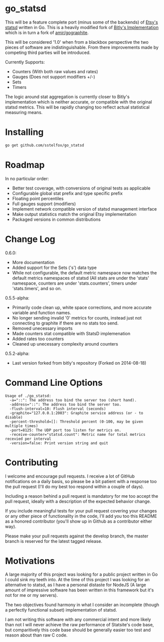 # go_statsd

This will be a feature complete port (minus some of the backends) of
[Etsy's statsd][1] written in Go. This is a heavily modified fork of
[Bitly's Implementation][2] which is in turn a fork of [amir/gographite][3].

This will be considered '1.0' when from a blackbox perspective the two pieces
of software are indistinguishable. From there improvements made by competing
third parties will be introduced.

Currently Supports:

* Counters (With both raw values and rates)
* Gauges (Does not support modifiers +/-)
* Sets
* Timers

The logic around stat aggregation is currently closer to Bitly's implementation
which is neither accurate, or compatible with the original statsd metrics. This
will be rapidly changing too reflect actual statistical measuring means.

# Installing

```bash
go get github.com/sstelfox/go_statsd
```

# Roadmap

In no particular order:

* Better test coverage, with conversions of original tests as applicable
* Configurable global stat prefix and type specific prefix
* Floating point percentiles
* Full gauges support (modifiers)
* Implement network compatible version of statsd management interface
* Make output statistics match the original Etsy implementation
* Packaged versions in common distributions

# Change Log

0.6.0:

* More documentation
* Added support for the Sets ('s') data type
* While not configurable, the default metric namespace now matches the default
  metrics namespaces of statsd (All stats are under the 'stats' namespace,
  counters are under 'stats.counters', timers under 'stats.timers', and so on.

0.5.5-alpha:

* Primarily code clean up, white space corrections, and more accurate variable
  and function names.
* No longer sending invalid '0' metrics for counts, instead just not connecting
  to graphite if there are no stats too send.
* Removed unecessary imports
* Made counters stat compatible with StatsD implemenation
* Added rates too counters
* Cleaned up unecessary complexity around counters

0.5.2-alpha:

* Last version forked from bitly's repository (Forked on 2014-08-18)

# Command Line Options

```
Usage of ./go_statsd:
  -a="::": The address too bind the server too (short hand).
  -address="::": The address too bind the server too.
  -flush-interval=10: Flush interval (seconds)
  -graphite="127.0.0.1:2003": Graphite service address (or - to disable)
  -percent-threshold=[]: Threshold percent (0-100, may be given multiple times)
  -port=8125: The UDP port too listen for metrics on.
  -receive-counter="statsd.count": Metric name for total metrics recevied per interval
  -version=false: Print version string and quit
```

# Contributing

I welcome and encourage pull requests. I receive a lot of GitHub notifications
on a daily basis, so please be a bit patient with a response too the pull
request (I'll do my best too respond within a couple of days).

Including a reason behind a pull request is mandatory for me too accept the
pull request, ideally with a description of the expected behavior change.

If you include meaningful tests for your pull request covering your changes or
any other piece of functionality in the code, I'll add you too this README as a
honored contributor (you'll show up in Github as a contributor either way).

Please make your pull requests against the develop branch, the master branch is
reserved for the latest tagged release.

# Motivations

A large majority of this project was looking for a public project written in Go
I could sink my teeth into. At the time of this project I was looking for an
alternative to statsd, as I have a personal distaste for NodeJS (A large amount
of impressive software has been written in this framework but it's not for me
or my servers).

The two objectives found harmony in what I consider an incomplete (though a
perfectly functional subset) implementation of statsd.

I am not writing this software with any commercial intent and more likely than
not I will never achieve the raw performance of Statsite's code base, but
comparitively this code base should be generally easier too test and reason
about than raw C code.

[1]: https://github.com/etsy/statsd
[2]: https://github.com/bitly/statsdaemon
[3]: https://github.com/amir/gographite

